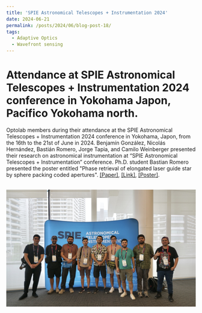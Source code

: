 ```yaml
---
title: 'SPIE Astronomical Telescopes + Instrumentation 2024'
date: 2024-06-21
permalink: /posts/2024/06/blog-post-18/
tags:
  - Adaptive Optics
  - Wavefront sensing
---
```


Attendance at SPIE Astronomical Telescopes + Instrumentation 2024 conference in Yokohama Japon, Pacifico Yokohama north.
======

Optolab members during their attendance at the SPIE Astronomical Telescopes + Instrumentation 2024 conference in Yokohama, Japon, from the 16th to the 21st of June in 2024. Benjamín González, Nicolás Hernández, Bastián Romero, Jorge Tapia, and Camilo Weinberger presented their research on astronomical instrumentation at “SPIE Astronomical Telescopes + Instrumentation” conference. Ph.D. student Bastian Romero presented the poster entitled "Phase retrieval of elongated laser guide star by sphere packing coded apertures". [[Paper]](https://nelson10.github.io/files/Conference17.pdf), [[Link]](https://www.spiedigitallibrary.org/conference-proceedings-of-spie/13097/130973L/Phase-retrieval-of-elongated-laser-guide-star-by-sphere-packing/10.1117/12.3019405.short), [[Poster]](https://nelson10.github.io/files/poster4.pdf).

<br/><img src='/images/SPIE2024.jpg'>
